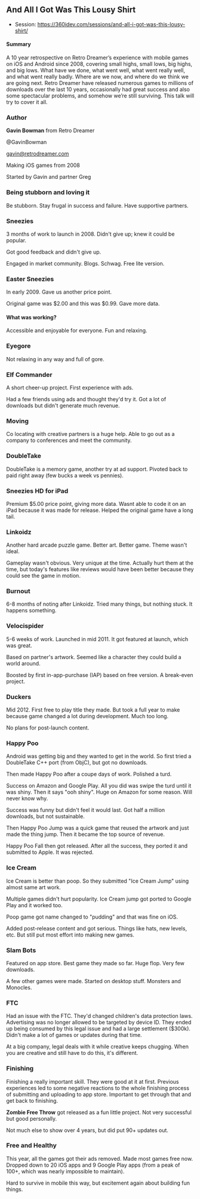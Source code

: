 ## And All I Got Was This Lousy Shirt

* Session: https://360idev.com/sessions/and-all-i-got-was-this-lousy-shirt/

#### Summary

A 10 year retrospective on Retro Dreamer’s experience with mobile games on iOS and Android since 2008, covering small highs, small lows, big highs, and big lows. What have we done, what went well, what went really well, and what went really badly. Where are we now, and where do we think we are going next. Retro Dreamer have released numerous games to millions of downloads over the last 10 years, occasionally had great success and also some spectacular problems, and somehow we’re still surviving. This talk will try to cover it all.

### Author

**Gavin Bowman** from Retro Dreamer

@GavinBowman

gavin@retrodreamer.com

Making iOS games from 2008

Started by Gavin and partner Greg

### Being stubborn and loving it

Be stubborn.  Stay frugal in success and failure.  Have supportive partners.

### Sneezies

3 months of work to launch in 2008.  Didn't give up; knew it could be popular.

Got good feedback and didn't give up.

Engaged in market community.  Blogs.  Schwag.  Free lite version.

### Easter Sneezies

In early 2009.  Gave us another price point.

Original game was $2.00 and this was $0.99.  Gave more data.

#### What was working?

Accessible and enjoyable for everyone.  Fun and relaxing.

### Eyegore

Not relaxing in any way and full of gore.

### Elf Commander

A short cheer-up project.  First experience with ads.

Had a few friends using ads and thought they'd try it.  Got a lot of downloads but didn't generate much revenue.

### Moving

Co locating with creative partners is a huge help.  Able to go out as a company to conferences and meet the community.

### DoubleTake

DoubleTake is a memory game, another try at ad support.  Pivoted back to paid right away (few bucks a week vs pennies).

### Sneezies HD for iPad

Premium $5.00 price point, giving more data.  Wasnt able to code it on an iPad because it was made for release.  Helped the original game have a long tail.

### Linkoidz

Another hard arcade puzzle game.  Better art.  Better game.  Theme wasn't ideal.

Gameplay wasn't obvious.  Very unique at the time.  Actually hurt them at the time, but today's features like reviews would have been better because they could see the game in motion.

### Burnout

6-8 months of noting after Linkoidz.  Tried many things, but nothing stuck.  It happens something.

### Velocispider

5-6 weeks of work.  Launched in mid 2011.  It got featured at launch, which was great.

Based on partner's artwork. Seemed like a character they could build a world around.

Boosted by first in-app-purchase (IAP) based on free version.  A break-even project.

### Duckers

Mid 2012.  First free to play title they made.  But took a full year to make because game changed a lot during development.  Much too long.

No plans for post-launch content.

### Happy Poo

Android was getting big and they wanted to get in the world.  So first tried a DoubleTake C++ port (from ObjC), but got no downloads.

Then made Happy Poo after a coupe days of work.  Polished a turd.

Success on Amazon and Google Play.  All you did was swipe the turd until it was shiny.  Then it says "ooh shiny".  Huge on Amazon for some reason.  Will never know why.

Success was funny but didn't feel it would last.  Got half a million downloads, but not sustainable.

Then Happy Poo Jump was a quick game that reused the artwork and just made the thing jump.  Then it became the top source of revenue.

Happy Poo Fall then got released.  After all the success, they ported it and submitted to Apple.  It was rejected.

### Ice Cream

Ice Cream is better than poop.  So they submitted "Ice Cream Jump" using almost same art work.

Multiple games didn't hurt popularity.  Ice Cream jump got ported to Google Play and it worked too.

Poop game got name changed to "pudding" and that was fine on iOS.

Added post-release content and got serious.  Things like hats, new levels, etc.  But still put most effort into making new games.

### Slam Bots

Featured on app store.  Best game they made so far.  Huge flop.  Very few downloads.

A few other games were made.  Started on desktop stuff.  Monsters and Monocles.

### FTC

Had an issue with the FTC.  They'd changed children's data protection laws.  Advertising was no longer allowed to be targeted by device ID.  They ended up being consumed by this legal issue and had a large settlement ($300k).  Didn't make a lot of games or updates during that time.

At a big company, legal deals with it while creative keeps chugging.  When you are creative and still have to do this, it's different.

### Finishing

Finishing a really important skill.  They were good at it at first.  Previous experiences led to some negative reactions to the whole finishing process of submitting and uploading to app store.  Important to get through that and get back to finishing.

**Zombie Free Throw** got released as a fun little project.  Not very successful but good personally.

Not much else to show over 4 years, but did put 90+ updates out.

### Free and Healthy

This year, all the games got their ads removed.  Made most games free now.  Dropped down to 20 iOS apps and 9 Google Play apps (from a peak of 100+, which was nearly impossible to maintain).

Hard to survive in mobile this way, but excitement again about building fun things.
